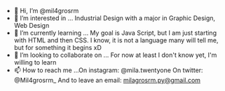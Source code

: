 - 👋 Hi, I’m @mil4grosrm
- 👀 I’m interested in ... Industrial Design with a major in Graphic Design, Web Design
- 🌱 I’m currently learning ... My goal is Java Script, but I am just starting with HTML and then CSS. I know, it is not a language many will tell me, but for something it begins xD
- 💞️ I’m looking to collaborate on ... For now at least I don't know yet, I'm willing to learn
- 📫 How to reach me ...On instagram: @mila.twentyone
On twitter: @Mil4grosrm_ And to leave an email: milagrosrm.py@gmail.com

<!---
mil4grosrm/mil4grosrm is a ✨ special ✨ repository because its `README.md` (this file) appears on your GitHub profile.
You can click the Preview link to take a look at your changes.
--->
